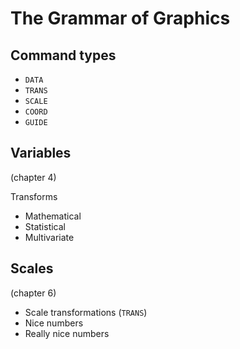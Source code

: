The Grammar of Graphics
======

## Command types

* `DATA`
* `TRANS`
* `SCALE`
* `COORD`
* `GUIDE`

## Variables
(chapter 4)

Transforms

* Mathematical
* Statistical
* Multivariate

## Scales
(chapter 6)

* Scale transformations (`TRANS`)
* Nice numbers
* Really nice numbers
